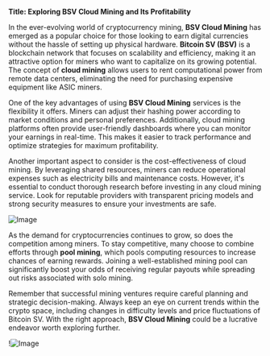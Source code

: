 **Title: Exploring BSV Cloud Mining and Its Profitability**

In the ever-evolving world of cryptocurrency mining, **BSV Cloud Mining** has emerged as a popular choice for those looking to earn digital currencies without the hassle of setting up physical hardware. **Bitcoin SV (BSV)** is a blockchain network that focuses on scalability and efficiency, making it an attractive option for miners who want to capitalize on its growing potential. The concept of **cloud mining** allows users to rent computational power from remote data centers, eliminating the need for purchasing expensive equipment like ASIC miners.

One of the key advantages of using **BSV Cloud Mining** services is the flexibility it offers. Miners can adjust their hashing power according to market conditions and personal preferences. Additionally, cloud mining platforms often provide user-friendly dashboards where you can monitor your earnings in real-time. This makes it easier to track performance and optimize strategies for maximum profitability.

Another important aspect to consider is the cost-effectiveness of cloud mining. By leveraging shared resources, miners can reduce operational expenses such as electricity bills and maintenance costs. However, it's essential to conduct thorough research before investing in any cloud mining service. Look for reputable providers with transparent pricing models and strong security measures to ensure your investments are safe.

![Image](https://github.com/user-attachments/assets/3be06921-4469-491d-bd37-5f14c53422b7)

As the demand for cryptocurrencies continues to grow, so does the competition among miners. To stay competitive, many choose to combine efforts through **pool mining**, which pools computing resources to increase chances of earning rewards. Joining a well-established mining pool can significantly boost your odds of receiving regular payouts while spreading out risks associated with solo mining.

Remember that successful mining ventures require careful planning and strategic decision-making. Always keep an eye on current trends within the crypto space, including changes in difficulty levels and price fluctuations of Bitcoin SV. With the right approach, **BSV Cloud Mining** could be a lucrative endeavor worth exploring further.

!![Image](https://github.com/user-attachments/assets/3be06921-4469-491d-bd37-5f14c53422b7)